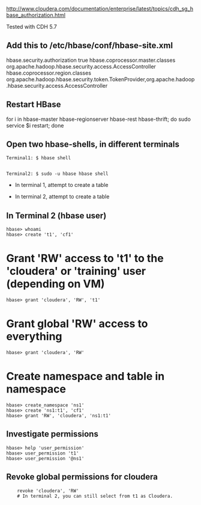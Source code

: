 http://www.cloudera.com/documentation/enterprise/latest/topics/cdh_sg_hbase_authorization.html

Tested with CDH 5.7

## Add this to /etc/hbase/conf/hbase-site.xml

<property>
     <name>hbase.security.authorization</name>
     <value>true</value>
</property>
<property>
     <name>hbase.coprocessor.master.classes</name>
     <value>org.apache.hadoop.hbase.security.access.AccessController</value>
</property>
<property>
     <name>hbase.coprocessor.region.classes</name>
     <value>org.apache.hadoop.hbase.security.token.TokenProvider,org.apache.hadoop.hbase.security.access.AccessController</value>
</property>

## Restart HBase

for i in hbase-master hbase-regionserver hbase-rest hbase-thrift; 
do sudo service $i restart; 
done

## Open two hbase-shells, in different terminals

    Terminal1: $ hbase shell


    Terminal2: $ sudo -u hbase hbase shell

   - In terminal 1, attempt to create a table

   - In terminal 2, attempt to create a table


## In Terminal 2 (hbase user)

	hbase> whoami
	hbase> create 't1', 'cf1'

# Grant 'RW' access to 't1' to the 'cloudera' or 'training' user (depending on VM) 

	hbase> grant 'cloudera', 'RW', 't1'

# Grant global 'RW' access to everything

	hbase> grant 'cloudera', 'RW'

# Create namespace and table in namespace

	hbase> create_namespace 'ns1'
	hbase> create 'ns1:t1', 'cf1'
	hbase> grant 'RW', 'cloudera', 'ns1:t1'

## Investigate permissions 

	hbase> help 'user_permission'
	hbase> user_permission 't1'
	hbase> user_permission '@ns1' 

## Revoke global permissions for cloudera

        revoke 'cloudera', 'RW'
        # In terminal 2, you can still select from t1 as Cloudera.
